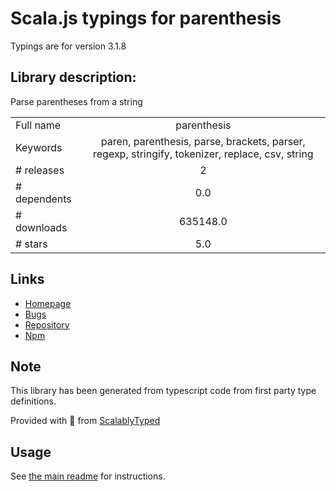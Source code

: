
# Scala.js typings for parenthesis

Typings are for version 3.1.8

## Library description:
Parse parentheses from a string

|                    |                 |
| ------------------ | :-------------: |
| Full name          | parenthesis |
| Keywords           | paren, parenthesis, parse, brackets, parser, regexp, stringify, tokenizer, replace, csv, string |
| # releases         | 2 |
| # dependents       | 0.0 |
| # downloads        | 635148.0 |
| # stars            | 5.0 |

## Links
- [Homepage](https://github.com/dy/parenthesis)
- [Bugs](https://github.com/dy/parenthesis/issues)
- [Repository](https://github.com/dy/parenthesis)
- [Npm](https://www.npmjs.com/package/parenthesis)
    


## Note
This library has been generated from typescript code from first party type definitions.

Provided with :purple_heart: from [ScalablyTyped](https://github.com/oyvindberg/ScalablyTyped)

## Usage
See [the main readme](../../readme.md) for instructions.


